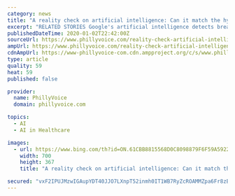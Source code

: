 ```yaml
---
category: news
title: "A reality check on artificial intelligence: Can it match the hype?"
excerpt: "RELATED STORIES Google's artificial intelligence detects breast cancer more accurately than doctors, study finds The biggest health trends of 2020 – from sweet potatoes to road races Ten defining health care achievements of the 2010s, from artificial intelligence to immunotherapy Even the Food and Drug Administration ― which has approved ..."
publishedDateTime: 2020-01-02T22:42:00Z
sourceUrl: https://www.phillyvoice.com/reality-check-artificial-intelligence-can-it-match-hype/
ampUrl: https://www.phillyvoice.com/reality-check-artificial-intelligence-can-it-match-hype/amp/
cdnAmpUrl: https://www-phillyvoice-com.cdn.ampproject.org/c/s/www.phillyvoice.com/reality-check-artificial-intelligence-can-it-match-hype/amp/
type: article
quality: 59
heat: 59
published: false

provider:
  name: PhillyVoice
  domain: phillyvoice.com

topics:
  - AI
  - AI in Healthcare

images:
  - url: https://www.bing.com/th?id=ON.61CBB8815568D0C8098879F6F59A5922
    width: 700
    height: 367
    title: "A reality check on artificial intelligence: Can it match the hype?"

secured: "vxF2IPUJMzwIGAupYDT40JJO7LXnpT52inmh0IT1WB7RyZcROAMMZpa6Fr8zB6WSfX3oCIKa499CzoE+AdBMYyGBMOxY1dxlma24NFyToSFngbRIqhSOzOlesO1j9VFfGImIO3M/DxOCjJig4bptGygEjx0vsX0b+RL/dVKEFY520liEslenQNIuYMNJxlugiePM//h7y1p2GuPXpWzwmfiyPBF8bJhWB/UCA036pBu8rvf6dmrP3Ry+Gm+oNcysDm2MGmkFiBK/aHwf6V/wQA==;XscH9h5H+kq+Mh7pR2phHg=="
---
```


